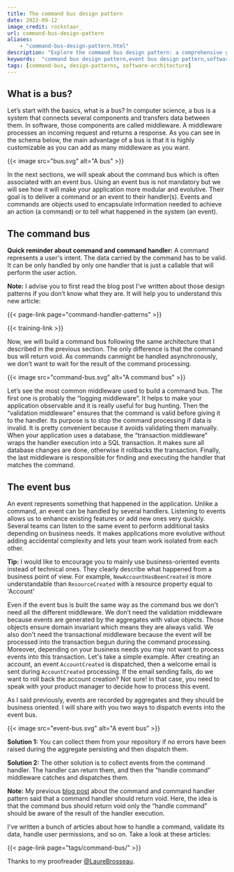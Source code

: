 ```yaml
---
title: The command bus design pattern
date: 2022-09-12
image_credit: rockstaar_
url: command-bus-design-pattern
aliases:
    - "command-bus-design-pattern.html"
description: "Explore the command bus design pattern: a comprehensive guide to understanding its role in software architecture, benefits, and how it works alongside the event bus for optimal application modularity and scalability."
keywords:  "command bus design pattern,event bus design pattern,software architecture,command bus,event bus,middleware design pattern,middleware in software design,command bus middleware,command and event handling"
tags: [command-bus, design-patterns, software-architecture]
---
```



## What is a bus?

Let’s start with the basics, what is a bus? In computer science, a bus is a system that connects several components and transfers data between them. In software, those components are called middleware. A middleware processes an incoming request and returns a response. As you can see in the schema below, the main advantage of a bus is that it is highly customizable as you can add as many middleware as you want.

{{< image src="bus.svg" alt="A bus" >}}

In the next sections, we will speak about the command bus which is often associated with an event bus. Using an event bus is not mandatory but we will see how it will make your application more modular and evolutive. Their goal is to deliver a command or an event to their handler(s). Events and commands are objects used to encapsulate information needed to achieve an action (a command) or to tell what happened in the system (an event).

## The command bus

**Quick reminder about command and command handler:** A command represents a user's intent. The data carried by the command has to be valid. It can be only handled by only one handler that is just a callable that will perform the user action.

**Note:** I advise you to first read the blog post I've written about those design patterns if you don’t know what they are. It will help you to understand this new article:

{{< page-link page="command-handler-patterns" >}}


{{< training-link >}}

Now, we will build a command bus following the same architecture that I described in the previous section. The only difference is that the command bus will return void. As commands canmight be handled asynchronously, we don’t want to wait for the result of the command processing.

{{< image src="command-bus.svg" alt="A command bus" >}}

Let’s see the most common middleware used to build a command bus. The first one is probably the “logging middleware”. It helps to make your application observable and it is really useful for bug hunting. Then the “validation middleware” ensures that the command is valid before giving it to the handler. Its purpose is to stop the command processing if data is invalid. It is pretty convenient because it avoids validating them manually. When your application uses a database, the “transaction middleware” wraps the handler execution into a SQL transaction. It makes sure all database changes are done, otherwise it rollbacks the transaction. Finally, the last middleware is responsible for finding and executing the handler that matches the command.

## The event bus

An event represents something that happened in the application. Unlike a command, an event can be handled by several handlers. Listening to events allows us to enhance existing features or add new ones very quickly. Several teams can listen to the same event to perform additional tasks depending on business needs. It makes applications more evolutive without adding accidental complexity and lets your team work isolated from each other.

**Tip:** I would like to encourage you to mainly use business-oriented events instead of technical ones. They clearly describe what happened from a business point of view. For example, `NewAccountHasBeenCreated` is more understandable than `ResourceCreated` with a resource property equal to 'Account'

Even if the event bus is built the same way as the command bus we don't need all the different middleware. We don’t need the validation middleware because events are generated by the aggregates with value objects. Those objects ensure domain invariant which means they are always valid. We also don't need the transactional middleware because the event will be processed into the transaction begun during the command processing. Moreover, depending on your business needs you may not want to process events into this transaction. Let's take a simple example. After creating an account, an event `AccountCreated` is dispatched, then a welcome email is sent during `AccountCreated` processing. If the email sending fails, do we want to roll back the account creation? Not sure! In that case, you need to speak with your product manager to decide how to process this event.

As I said previously, events are recorded by aggregates and they should be business oriented. I will share with you two ways to dispatch events into the event bus.

{{< image src="event-bus.svg" alt="A event bus" >}}

**Solution 1:** You can collect them from your repository if no errors have been raised during the aggregate persisting and then dispatch them.

**Solution 2:** The other solution is to collect events from the command handler. The handler can return them, and then the “handle command” middleware catches and dispatches them.

**Note:** My previous [blog post](http://arnolanglade.github.io/command-handler-patterns.html) about the command and command handler pattern said that a command handler should return void. Here, the idea is that the command bus should return void only the “handle command” should be aware of the result of the handler execution.

I've written a bunch of articles about how to handle a command, validate its data, handle user permissions, and so on. Take a look at these articles:

{{< page-link page="tags/command-bus/" >}}

Thanks to my proofreader [@LaureBrosseau](https://www.linkedin.com/in/laurebrosseau).
